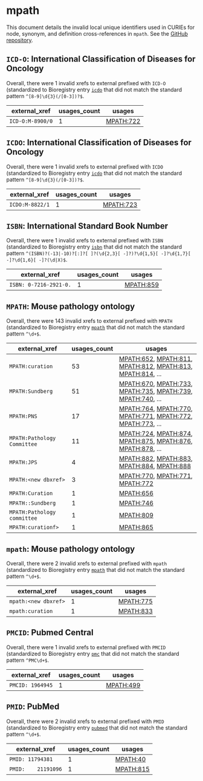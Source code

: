 # mpath

This document details the invalid local unique identifiers used in CURIEs
for node, synonym, and definition cross-references in `mpath`. See the [GitHub repository](https://github.com/PaulNSchofield/mpath).


## `ICD-O`: International Classification of Diseases for Oncology

Overall, there were 1 invalid
xrefs to external prefixed with `ICD-O` (standardized to Bioregistry
entry [`icdo`]((https://bioregistry.io/icdo)) that
did not match the standard pattern `^[8-9]\d{3}(/[0-3])?$`.

| external_xref    |   usages_count | usages                                        |
|------------------|----------------|-----------------------------------------------|
| `ICD-O:M-8900/0` |              1 | [MPATH:722](https://bioregistry.io/MPATH:722) |

## `ICDO`: International Classification of Diseases for Oncology

Overall, there were 1 invalid
xrefs to external prefixed with `ICDO` (standardized to Bioregistry
entry [`icdo`]((https://bioregistry.io/icdo)) that
did not match the standard pattern `^[8-9]\d{3}(/[0-3])?$`.

| external_xref   |   usages_count | usages                                        |
|-----------------|----------------|-----------------------------------------------|
| `ICDO:M-8822/1` |              1 | [MPATH:723](https://bioregistry.io/MPATH:723) |

## `ISBN`: International Standard Book Number

Overall, there were 1 invalid
xrefs to external prefixed with `ISBN` (standardized to Bioregistry
entry [`isbn`]((https://bioregistry.io/isbn)) that
did not match the standard pattern `^(ISBN)?(-13|-10)?[:]?[ ]?(\d{2,3}[ -]?)?\d{1,5}[ -]?\d{1,7}[ -]?\d{1,6}[ -]?(\d|X)$`.

| external_xref          |   usages_count | usages                                        |
|------------------------|----------------|-----------------------------------------------|
| `ISBN: 0-7216-2921-0.` |              1 | [MPATH:859](https://bioregistry.io/MPATH:859) |

## `MPATH`: Mouse pathology ontology

Overall, there were 143 invalid
xrefs to external prefixed with `MPATH` (standardized to Bioregistry
entry [`mpath`]((https://bioregistry.io/mpath)) that
did not match the standard pattern `^\d+$`.

| external_xref               |   usages_count | usages                                                                                                                                                                                                                                         |
|-----------------------------|----------------|------------------------------------------------------------------------------------------------------------------------------------------------------------------------------------------------------------------------------------------------|
| `MPATH:curation`            |             53 | [MPATH:652](https://bioregistry.io/MPATH:652), [MPATH:811](https://bioregistry.io/MPATH:811), [MPATH:812](https://bioregistry.io/MPATH:812), [MPATH:813](https://bioregistry.io/MPATH:813), [MPATH:814](https://bioregistry.io/MPATH:814), ... |
| `MPATH:Sundberg`            |             51 | [MPATH:670](https://bioregistry.io/MPATH:670), [MPATH:733](https://bioregistry.io/MPATH:733), [MPATH:735](https://bioregistry.io/MPATH:735), [MPATH:739](https://bioregistry.io/MPATH:739), [MPATH:740](https://bioregistry.io/MPATH:740), ... |
| `MPATH:PNS`                 |             17 | [MPATH:764](https://bioregistry.io/MPATH:764), [MPATH:770](https://bioregistry.io/MPATH:770), [MPATH:771](https://bioregistry.io/MPATH:771), [MPATH:772](https://bioregistry.io/MPATH:772), [MPATH:773](https://bioregistry.io/MPATH:773), ... |
| `MPATH:Pathology Committee` |             11 | [MPATH:724](https://bioregistry.io/MPATH:724), [MPATH:874](https://bioregistry.io/MPATH:874), [MPATH:875](https://bioregistry.io/MPATH:875), [MPATH:876](https://bioregistry.io/MPATH:876), [MPATH:878](https://bioregistry.io/MPATH:878), ... |
| `MPATH:JPS`                 |              4 | [MPATH:882](https://bioregistry.io/MPATH:882), [MPATH:883](https://bioregistry.io/MPATH:883), [MPATH:884](https://bioregistry.io/MPATH:884), [MPATH:888](https://bioregistry.io/MPATH:888)                                                     |
| `MPATH:<new dbxref>`        |              3 | [MPATH:770](https://bioregistry.io/MPATH:770), [MPATH:771](https://bioregistry.io/MPATH:771), [MPATH:772](https://bioregistry.io/MPATH:772)                                                                                                    |
| `MPATH:Curation`            |              1 | [MPATH:656](https://bioregistry.io/MPATH:656)                                                                                                                                                                                                  |
| `MPATH::Sundberg`           |              1 | [MPATH:746](https://bioregistry.io/MPATH:746)                                                                                                                                                                                                  |
| `MPATH:Pathology committee` |              1 | [MPATH:809](https://bioregistry.io/MPATH:809)                                                                                                                                                                                                  |
| `MPATH:curationf>`          |              1 | [MPATH:865](https://bioregistry.io/MPATH:865)                                                                                                                                                                                                  |

## `mpath`: Mouse pathology ontology

Overall, there were 2 invalid
xrefs to external prefixed with `mpath` (standardized to Bioregistry
entry [`mpath`]((https://bioregistry.io/mpath)) that
did not match the standard pattern `^\d+$`.

| external_xref        |   usages_count | usages                                        |
|----------------------|----------------|-----------------------------------------------|
| `mpath:<new dbxref>` |              1 | [MPATH:775](https://bioregistry.io/MPATH:775) |
| `mpath:curation`     |              1 | [MPATH:833](https://bioregistry.io/MPATH:833) |

## `PMCID`: Pubmed Central

Overall, there were 1 invalid
xrefs to external prefixed with `PMCID` (standardized to Bioregistry
entry [`pmc`]((https://bioregistry.io/pmc)) that
did not match the standard pattern `^PMC\d+$`.

| external_xref    |   usages_count | usages                                        |
|------------------|----------------|-----------------------------------------------|
| `PMCID: 1964945` |              1 | [MPATH:499](https://bioregistry.io/MPATH:499) |

## `PMID`: PubMed

Overall, there were 2 invalid
xrefs to external prefixed with `PMID` (standardized to Bioregistry
entry [`pubmed`]((https://bioregistry.io/pubmed)) that
did not match the standard pattern `^\d+$`.

| external_xref       |   usages_count | usages                                        |
|---------------------|----------------|-----------------------------------------------|
| `PMID: 11794381`    |              1 | [MPATH:40](https://bioregistry.io/MPATH:40)   |
| `PMID:    21191096` |              1 | [MPATH:815](https://bioregistry.io/MPATH:815) |

